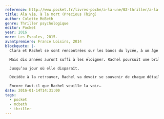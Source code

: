 ```yaml
---
reference: http://www.pocket.fr/livres-poche/a-la-une/02-thriller/a-la-vie-a-la-mort/
title: Àla vie, à la mort (Precious Thing)
author: Colette McBeth
genre: Thriller psychologique
editor: Pocket
year: 2016
more: Les Escales, 2015.
avantpremiere: France Loisirs, 2014
blockquote: |-
  Clara et Rachel se sont rencontrées sur les bancs du lycée, à un âge où l’on peut sincèrement se jurer que ce sera « à la vie, à la mort ».

  Mais dix années auront suffi à les éloigner. Rachel poursuit une brillante carrière à la télévision et mène une vie stable avec son compagnon quand Clara, elle, peine à trouver son équilibre et se fait de plus en plus distante.

  Jusqu’au jour où elle disparaît.

  Décidée à la retrouver, Rachel va devoir se souvenir de chaque détail de leur amitié, questionner tout ce qu’elles ont vécu ensemble. La vérité s’y trouve.

  Encore faut-il que Rachel veuille la voir…
date: 2016-01-14T14:31:00
tags:
  - pocket
  - mcbeth
  - thriller
---
```

